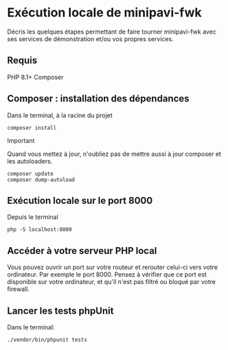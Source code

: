 # Exécution locale de minipavi-fwk

Décris les quelques étapes permettant de faire tourner minipavi-fwk avec ses services de démonstration et/ou vos propres services.

## Requis
PHP 8.1+
Composer


## Composer : installation des dépendances
Dans le terminal, à la racine du projet
```
composer install
```

> [!IMPORTANT]
> Quand vous mettez à jour, n'oubliez pas de mettre aussi à jour composer et les autoloaders.
> ```
> composer update
> composer dump-autoload
> ```


## Exécution locale sur le port 8000
Depuis le terminal
```
php -S localhost:8000
```

## Accéder à votre serveur PHP local
Vous pouvez ouvrir un port sur votre routeur et rerouter celui-ci vers votre ordinateur.
Par exemple le port 8000.
Pensez à vérifier que ce port est disponible sur votre ordinateur, et qu'il n'est pas filtré ou bloqué par votre firewall.


## Lancer les tests phpUnit
Dans le terminal:
```
./vendor/bin/phpunit tests
```